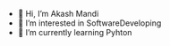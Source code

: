 - 👋 Hi, I’m Akash Mandi
- 👀 I’m interested in SoftwareDeveloping
- 🌱 I’m currently learning Pyhton

<!---
AkashDik/AkashDik is a ✨ special ✨ repository because its `README.md` (this file) appears on your GitHub profile.
You can click the Preview link to take a look at your changes.
--->
